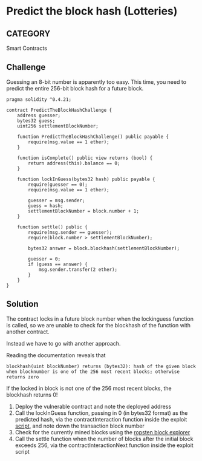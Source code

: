 # Predict the block hash (Lotteries)

## CATEGORY

Smart Contracts

## Challenge

Guessing an 8-bit number is apparently too easy. This time, you need to predict the entire 256-bit block hash for a future block.

```
pragma solidity ^0.4.21;

contract PredictTheBlockHashChallenge {
    address guesser;
    bytes32 guess;
    uint256 settlementBlockNumber;

    function PredictTheBlockHashChallenge() public payable {
        require(msg.value == 1 ether);
    }

    function isComplete() public view returns (bool) {
        return address(this).balance == 0;
    }

    function lockInGuess(bytes32 hash) public payable {
        require(guesser == 0);
        require(msg.value == 1 ether);

        guesser = msg.sender;
        guess = hash;
        settlementBlockNumber = block.number + 1;
    }

    function settle() public {
        require(msg.sender == guesser);
        require(block.number > settlementBlockNumber);

        bytes32 answer = block.blockhash(settlementBlockNumber);

        guesser = 0;
        if (guess == answer) {
            msg.sender.transfer(2 ether);
        }
    }
}
```

## Solution

The contract locks in a future block number when the lockinguess function is called, so we are unable to check for the blockhash of the function with another contract.

Instead we have to go with another approach.

Reading the documentation reveals that 
```
blockhash(uint blockNumber) returns (bytes32): hash of the given block when blocknumber is one of the 256 most recent blocks; otherwise returns zero
```

If the locked in block is not one of the 256 most recent blocks, the blockhash returns 0!

1. Deploy the vulnerable contract and note the deployed address
2. Call the lockInGuess function, passing in 0 (in bytes32 format) as the predicted hash, via the contractInteraction function inside the exploit [script](./solution.js), and note down the transaction block number
3. Check for the currently mined blocks using the [ropsten block explorer](https://ropsten.etherscan.io/)
4. Call the settle function when the number of blocks after the initial block exceeds 256, via the contractInteractionNext function inside the exploit script
